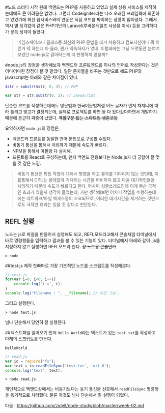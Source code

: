 #노드 스터디 시작
원래 백엔드는 PHP를 사용하고 있었고 실제 상용 서비스를 제작하는데에도 큰 어려움은 없었다. 
그런데 Codeigniter라는 다소 오래된 프레임웍에 의존하고 있었기에 최신 웹서비스와의 연동은 직접 코드를 짜야하는 상황이 많아졌다.
그래서 역시 별 생각없이 같은 PHP기반의 Laravel(루비온레일즈 사상을 이식) 등을 고려하다가 문득 생각이 들었다.
>네임스페이스나 클래스등 최신의 PHP 문법을 대거 차용하고 컴포지션이나 뭐 이런거 막 하는데 아 몰라, 뭔가 익숙하지가 않네. 
>이럴바에는 그냥 오랫동안 눈여겨 보았던 node.js로 갈아타는게 더 현명하지 않을까?

#node.js의 장점을 생각해보자
백엔드와 프론트엔드를 하나의 언어로 작성한다는 것은 어마어마한 장점이 될 것 같았다. 일단 문자열을 바꾸는 것만으로 해도 PHP와
javascript는 아래와 같은 차이점이 있다. 
```PHP
$str = substr($str, 0, 3); // PHP
```
```Javascript
var str = str.substr(0, 3); // Javascript
```
단순한 코드를 작성하는데에도 영문법과 한국어문법처럼 어느 글자가 먼저 쳐지냐에 따라
틀리고 맞고가 결정되는데, 실제로 프로젝트를 하면 둘 다 왔다갔다하면서 개발하기 때문에 은근히 짜증이 났었다. ~~역할구분 없는 스타트업 생존코딩~~

요약하자면 `node.js`의 장점은,
* 백엔드와 프론트를 동일한 언어 문법으로 구성할 수있다.
* 비동기 통신을 통해서 처리하기 때문에 속도가 빠르다.
* NPM을 통해서 아몰랑 다 설치해.
* 프론트를 React로 구성하는데, 왠지 백엔드 전용보다는 Node.js가 더 궁합이 잘 맞을 것 같은 느낌.

> 비동기 통신은 특정 작업에 대해서 명령을 하고 결과를 기다리지 않는 것인데, 이를통해서 CPU는 쓸데없이 기다리는 시간을
> 허비하지 않고 다음 대기작업들을 처리하기 때문에 속도가 빠르다고 한다. 어차피 싱글쓰레드인데 이게 무슨 극적인 효과가
> 있을까 생각이 들었는데, 가만 생각해보면 어차피 작업을 수행하는데에는 네트워크/파일 엑세스등이 소요되므로,
> 이러한 대기시간을 제거하는 것만으로도 극적인 효과는 있을 것 같다고 판단된다.

## REFL 실행
노드는 js로 파일을 만들어서 실행해도 되고, REFL모드라고해서 콘솔처럼 터미널에서 바로 명령행들을 입력하고 결과를 볼 수 있는
기능이 있다. 터미널에서 아래와 같이 .js를 지정하지 않고 실행하면 REFL모드라 한다. ~~걍 노드용 콘솔인가~~
```
> node
```

##test.js 제작
첫빠따로 가장 기초적인 노드를 스크립트를 작성해본다.
```Javascript
// test.js
for(var i=0; i<6; i++){
	console.log('i =', i);
}
console.log("filename : ", __filename); // 이건 그냥..
```
그리고 실행한다.
```
> node test.js
```
넘나 단순해서 당연히 잘 실행된다.

##텍스트파일 읽어오기
먼저 `Hello World`라는 텍스트가 있는 `test.txt`를 작성하고 아래의 스크립트를 만든다.
```
HelloWorld
```
```Javascript
// read.js
var io = require('fs');
var text = io.readFileSync('test.txt', 'utf-8');
console.log("text", text);
```
```
> node read.js
```
개인적으로 백엔드상에서는 비동기보다는 동기 통신을 선호해서 `readFileSync` 명령행을 동기적으로 처리했다. 
물론 이것도 넘나 단순해서 잘 실행이 되었다. 

다음 : https://github.com/zidell/node-study/blob/master/week-02.md

